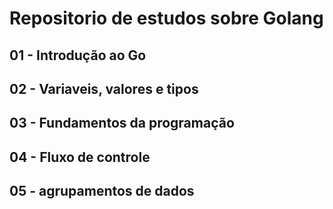 # Repositorio de estudos sobre Golang
## 01 - Introdução ao Go
## 02 - Variaveis, valores e tipos
## 03 - Fundamentos da programação
## 04 - Fluxo de controle
## 05 - agrupamentos de dados
